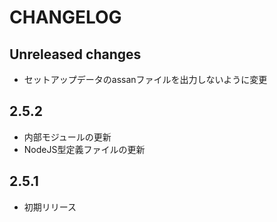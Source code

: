 # CHANGELOG

## Unreleased changes
* セットアップデータのassanファイルを出力しないように変更

## 2.5.2
* 内部モジュールの更新
* NodeJS型定義ファイルの更新

## 2.5.1
* 初期リリース
